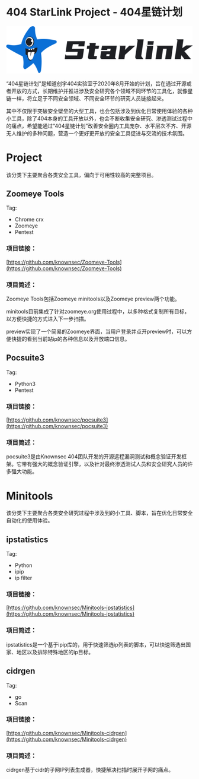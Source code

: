 # 404 StarLink Project - 404星链计划

![](./logo.png)

“404星链计划”是知道创宇404实验室于2020年8月开始的计划，旨在通过开源或者开放的方式，长期维护并推进涉及安全研究各个领域不同环节的工具化，就像星链一样，将立足于不同安全领域、不同安全环节的研究人员链接起来。

其中不仅限于突破安全壁垒的大型工具，也会包括涉及到优化日常使用体验的各种小工具，除了404本身的工具开放以外，也会不断收集安全研究、渗透测试过程中的痛点，希望能通过“404星链计划”改善安全圈内工具庞杂、水平层次不齐、开源无人维护的多种问题，营造一个更好更开放的安全工具促进与交流的技术氛围。

# Project

该分类下主要聚合各类安全工具，偏向于可用性较高的完整项目。

## Zoomeye Tools
Tag:
- Chrome crx
- Zoomeye
- Pentest

### 项目链接：
[https://github.com/knownsec/Zoomeye-Tools](https://github.com/knownsec/Zoomeye-Tools)

### 项目简述：
Zoomeye Tools包括Zoomeye minitools以及Zoomeye preview两个功能。

minitools目前集成了针对zoomeye.org使用过程中，以多种格式复制所有目标，以方便快捷的方式进入下一步扫描。

preview实现了一个简易的Zoomeye界面，当用户登录并点开preview时，可以方便快捷的看到当前站ip的各种信息以及开放端口信息。

## Pocsuite3
Tag:
- Python3
- Pentest

### 项目链接：
[https://github.com/knownsec/pocsuite3](https://github.com/knownsec/pocsuite3)

### 项目简述：
pocsuite3是由Knownsec 404团队开发的开源远程漏洞测试和概念验证开发框架。它带有强大的概念验证引擎，以及针对最终渗透测试人员和安全研究人员的许多强大功能。


# Minitools

该分类下主要聚合各类安全研究过程中涉及到的小工具、脚本，旨在优化日常安全自动化的使用体验。

## ipstatistics
Tag:
- Python
- ipip
- ip filter

### 项目链接：
[https://github.com/knownsec/Minitools-ipstatistics](https://github.com/knownsec/Minitools-ipstatistics)

### 项目简述：
ipstatistics是一个基于ipip库的，用于快速筛选ip列表的脚本，可以快速筛选出国家、地区以及排除特殊地区的ip目标。



## cidrgen
Tag:
- go
- Scan

### 项目链接：
[https://github.com/knownsec/Minitools-cidrgen](https://github.com/knownsec/Minitools-cidrgen)

### 项目简述：
cidrgen基于cidr的子网IP列表生成器，快捷解决扫描时展开子网的痛点。